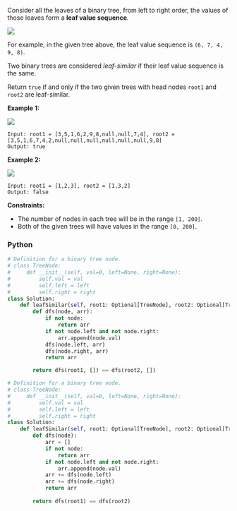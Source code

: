Consider all the leaves of a binary tree, from left to right order, the values of those leaves form a  **leaf value sequence**_._

![](https://s3-lc-upload.s3.amazonaws.com/uploads/2018/07/16/tree.png)

For example, in the given tree above, the leaf value sequence is  `(6, 7, 4, 9, 8)`.

Two binary trees are considered  _leaf-similar_ if their leaf value sequence is the same.

Return  `true`  if and only if the two given trees with head nodes  `root1`  and  `root2`  are leaf-similar.

**Example 1:**

![](https://assets.leetcode.com/uploads/2020/09/03/leaf-similar-1.jpg)
```
Input: root1 = [3,5,1,6,2,9,8,null,null,7,4], root2 = [3,5,1,6,7,4,2,null,null,null,null,null,null,9,8]
Output: true
```

**Example 2:**

![](https://assets.leetcode.com/uploads/2020/09/03/leaf-similar-2.jpg)
```
Input: root1 = [1,2,3], root2 = [1,3,2]
Output: false
```

**Constraints:**

-   The number of nodes in each tree will be in the range  `[1, 200]`.
-   Both of the given trees will have values in the range  `[0, 200]`.


### Python
```python
# Definition for a binary tree node.
# class TreeNode:
#     def __init__(self, val=0, left=None, right=None):
#         self.val = val
#         self.left = left
#         self.right = right
class Solution:
    def leafSimilar(self, root1: Optional[TreeNode], root2: Optional[TreeNode]) -> bool:
        def dfs(node, arr):
            if not node:
                return arr
            if not node.left and not node.right:
                arr.append(node.val)
            dfs(node.left, arr)
            dfs(node.right, arr)
            return arr   

        return dfs(root1, []) == dfs(root2, [])
```

```python
# Definition for a binary tree node.
# class TreeNode:
#     def __init__(self, val=0, left=None, right=None):
#         self.val = val
#         self.left = left
#         self.right = right
class Solution:
    def leafSimilar(self, root1: Optional[TreeNode], root2: Optional[TreeNode]) -> bool:
        def dfs(node):
            arr = []
            if not node:
                return arr
            if not node.left and not node.right:
                arr.append(node.val)
            arr += dfs(node.left)
            arr += dfs(node.right)
            return arr
        
        return dfs(root1) == dfs(root2)
```